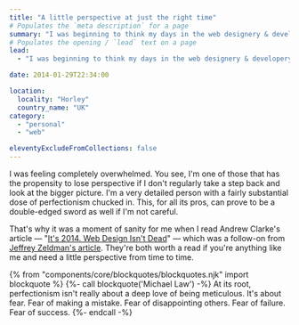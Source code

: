 ```yaml
---
title: "A little perspective at just the right time"
# Populates the `meta description` for a page
summary: "I was beginning to think my days in the web designery & developery industry were numbered."
# Populates the opening / `lead` text on a page
lead:
  - "I was beginning to think my days in the web designery & developery industry were numbered."

date: 2014-01-29T22:34:00

location:
  locality: "Horley"
  country_name: "UK"
category:
  - "personal"
  - "web"

eleventyExcludeFromCollections: false
---
```


I was feeling completely overwhelmed. You see, I'm one of those that has the propensity to lose perspective if I don't regularly take a step back and look at the bigger picture. I'm a very detailed person with a fairly substantial dose of perfectionism chucked in. This, for all its pros, can prove to be a double-edged sword as well if I'm not careful.

That's why it was a moment of sanity for me when I read Andrew Clarke's article &mdash; "[It's 2014. Web Design Isn't Dead](https://stuffandnonsense.co.uk/blog/its-2014-web-design-isnt-dead)" &mdash; which was a follow-on from [Jeffrey Zeldman's article](https://www.zeldman.com/2014/01/06/its-2014-is-web-design-dead). They're both worth a read if you're anything like me and need a little perspective from time to time.

{% from "components/core/blockquotes/blockquotes.njk" import blockquote %}
{%- call blockquote('Michael Law') -%}
  At its root, perfectionism isn't really about a deep love of being meticulous. It's about fear. Fear of making a mistake. Fear of disappointing others. Fear of failure. Fear of success.
{%- endcall -%}

